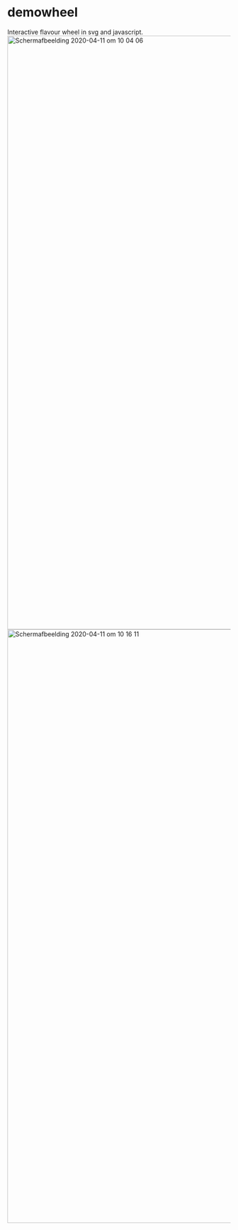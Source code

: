# demowheel
Interactive flavour wheel in svg and javascript.
<img width="1339" alt="Schermafbeelding 2020-04-11 om 10 04 06" src="https://user-images.githubusercontent.com/48647688/79038947-ecdb3800-7bdd-11ea-9c1e-10724ef34eb1.png">
<img width="1339" alt="Schermafbeelding 2020-04-11 om 10 16 11" src="https://user-images.githubusercontent.com/48647688/79038951-f19fec00-7bdd-11ea-9dc8-a31da75b6c94.png">
